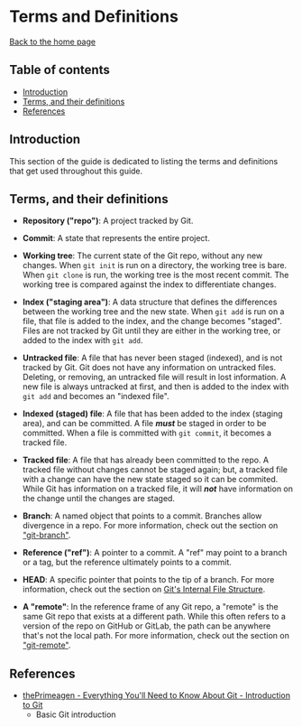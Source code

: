 # Terms and Definitions

[Back to the home page](README.md)

## Table of contents

- [Introduction](#introduction)
- [Terms, and their definitions](#Terms-and-their-definitions)
- [References](#References)

## Introduction

This section of the guide is dedicated to listing the terms and definitions that get used throughout this guide.

## Terms, and their definitions

- **Repository ("repo")**: A project tracked by Git.

- **Commit**: A state that represents the entire project.

- **Working tree**: The current state of the Git repo, without any new changes. When `git init` is run on a directory, the working tree is bare. When `git clone` is run, the working tree is the most recent commit. The working tree is compared against the index to differentiate changes.

- **Index ("staging area")**: A data structure that defines the differences between the working tree and the new state. When `git add` is run on a file, that file is added to the index, and the change becomes "staged". Files are not tracked by Git until they are either in the working tree, or added to the index with `git add`.

- **Untracked file**: A file that has never been staged (indexed), and is not tracked by Git. Git does not have any information on untracked files. Deleting, or removing, an untracked file will result in lost information. A new file is always untracked at first, and then is added to the index with `git add` and becomes an "indexed file".

- **Indexed (staged) file**: A file that has been added to the index (staging area), and can be committed. A file ***must*** be staged in order to be committed. When a file is committed with `git commit`, it becomes a tracked file.

- **Tracked file**: A file that has already been committed to the repo. A tracked file without changes cannot be staged again; but, a tracked file with a change can have the new state staged so it can be commited. While Git has information on a tracked file, it will ***not*** have information on the change until the changes are staged.

- **Branch**: A named object that points to a commit. Branches allow divergence in a repo. For more information, check out the section on ["git-branch"](git-branch.md).

- **Reference ("ref")**: A pointer to a commit. A "ref" may point to a branch or a tag, but the reference ultimately points to a commit.

- **HEAD**: A specific pointer that points to the tip of a branch. For more information, check out the section on [Git's Internal File Structure](git-internal-file-structure.md#What-is-HEAD).

- **A "remote"**: In the reference frame of any Git repo, a "remote" is the same Git repo that exists at a different path. While this often refers to a version of the repo on GitHub or GitLab, the path can be anywhere that's not the local path. For more information, check out the section on ["git-remote"](git-remote.md).

## References

- [thePrimeagen - Everything You'll Need to Know About Git - Introduction to Git](https://theprimeagen.github.io/fem-git/lessons/intro/intro)
    - Basic Git introduction
